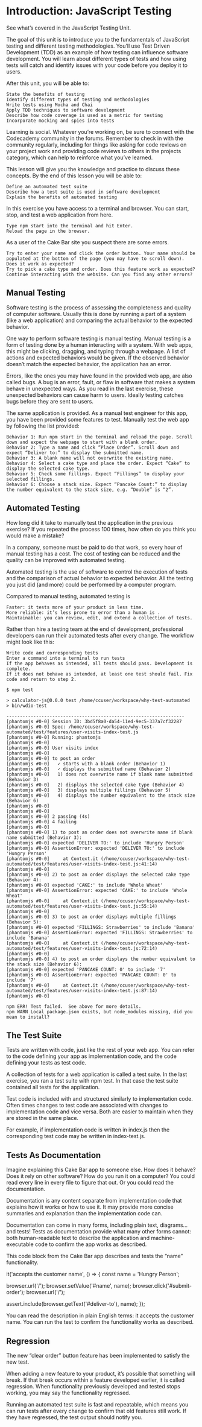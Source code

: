 # Introduction: JavaScript Testing

See what’s covered in the JavaScript Testing Unit.

The goal of this unit is to introduce you to the fundamentals of JavaScript testing and different testing methodologies. You’ll use Test Driven Development (TDD) as an example of how testing can influence software development. You will learn about different types of tests and how using tests will catch and identify issues with your code before you deploy it to users.

After this unit, you will be able to:

    State the benefits of testing
    Identify different types of testing and methodologies
    Write tests using Mocha and Chai
    Apply TDD techniques to software development
    Describe how code coverage is used as a metric for testing
    Incorporate mocking and spies into tests

Learning is social. Whatever you’re working on, be sure to connect with the Codecademy community in the forums. Remember to check in with the community regularly, including for things like asking for code reviews on your project work and providing code reviews to others in the projects category, which can help to reinforce what you’ve learned.



This lesson will give you the knowledge and practice to discuss these concepts. By the end of this lesson you will be able to:

    Define an automated test suite
    Describe how a test suite is used in software development
    Explain the benefits of automated testing


In this exercise you have access to a terminal and browser. You can start, stop, and test a web application from here.

    Type npm start into the terminal and hit Enter.
    Reload the page in the browser.

As a user of the Cake Bar site you suspect there are some errors.

    Try to enter your name and click the order button. Your name should be populated at the bottom of the page (you may have to scroll down). Does it work as expected?
    Try to pick a cake type and order. Does this feature work as expected?
    Continue interacting with the website. Can you find any other errors?



## Manual Testing

Software testing is the process of assessing the completeness and quality of computer software. Usually this is done by running a part of a system (like a web application) and comparing the actual behavior to the expected behavior.

One way to perform software testing is manual testing. Manual testing is a form of testing done by a human interacting with a system. With web apps, this might be clicking, dragging, and typing through a webpage. A list of actions and expected behaviors would be given. If the observed behavior doesn’t match the expected behavior, the application has an error.

Errors, like the ones you may have found in the provided web app, are also called bugs. A bug is an error, fault, or flaw in software that makes a system behave in unexpected ways. As you read in the last exercise, these unexpected behaviors can cause harm to users. Ideally testing catches bugs before they are sent to users.


The same application is provided. As a manual test engineer for this app, you have been provided some features to test. Manually test the web app by following the list provided:

    Behavior 1: Run npm start in the terminal and reload the page. Scroll down and expect the webpage to start with a blank order.
    Behavior 2: Type a name and click “Place Order”. Scroll down and expect “Deliver to:” to display the submitted name.
    Behavior 3: A blank name will not overwrite the existing name.
    Behavior 4: Select a cake type and place the order. Expect “Cake” to display the selected cake type.
    Behavior 5: Check some fillings. Expect “Fillings” to display your selected fillings.
    Behavior 6: Choose a stack size. Expect “Pancake Count:” to display the number equivalent to the stack size, e.g. “Double” is “2”.






## Automated Testing

How long did it take to manually test the application in the previous exercise? If you repeated the process 100 times, how often do you think you would make a mistake?

In a company, someone must be paid to do that work, so every hour of manual testing has a cost. The cost of testing can be reduced and the quality can be improved with automated testing.

Automated testing is the use of software to control the execution of tests and the comparison of actual behavior to expected behavior. All the testing you just did (and more) could be performed by a computer program.

Compared to manual testing, automated testing is

    Faster: it tests more of your product in less time.
    More reliable: it’s less prone to error than a human is .
    Maintainable: you can review, edit, and extend a collection of tests.

Rather than hire a testing team at the end of development, professional developers can run their automated tests after every change. The workflow might look like this:

    Write code and corresponding tests
    Enter a command into a terminal to run tests
    If the app behaves as intended, all tests should pass. Development is complete.
    If it does not behave as intended, at least one test should fail. Fix code and return to step 2.


```
$ npm test

> calculator-js@0.0.0 test /home/ccuser/workspace/why-test-automated
> bin/wdio-test

------------------------------------------------------------------
[phantomjs #0-0] Session ID: 3bd5f8a0-da54-11ed-9ec5-337a7cf32287
[phantomjs #0-0] Spec: /home/ccuser/workspace/why-test-automated/test/features/user-visits-index-test.js
[phantomjs #0-0] Running: phantomjs
[phantomjs #0-0]
[phantomjs #0-0] User visits index
[phantomjs #0-0]
[phantomjs #0-0] to post an order
[phantomjs #0-0]   ✓ starts with a blank order (Behavior 1)
[phantomjs #0-0]   ✓ displays the submitted name (Behavior 2)
[phantomjs #0-0]   1) does not overwrite name if blank name submitted (Behavior 3)
[phantomjs #0-0]   2) displays the selected cake type (Behavior 4)
[phantomjs #0-0]   3) displays multiple fillings (Behavior 5)
[phantomjs #0-0]   4) displays the number equivalent to the stack size (Behavior 6)
[phantomjs #0-0]
[phantomjs #0-0]
[phantomjs #0-0] 2 passing (4s)
[phantomjs #0-0] 4 failing
[phantomjs #0-0]
[phantomjs #0-0] 1) to post an order does not overwrite name if blank name submitted (Behavior 3):
[phantomjs #0-0] expected 'DELIVER TO:' to include 'Hungry Person'
[phantomjs #0-0] AssertionError: expected 'DELIVER TO:' to include 'Hungry Person'
[phantomjs #0-0]     at Context.it (/home/ccuser/workspace/why-test-automated/test/features/user-visits-index-test.js:41:14)
[phantomjs #0-0]
[phantomjs #0-0] 2) to post an order displays the selected cake type (Behavior 4):
[phantomjs #0-0] expected 'CAKE:' to include 'Whole Wheat'
[phantomjs #0-0] AssertionError: expected 'CAKE:' to include 'Whole Wheat'
[phantomjs #0-0]     at Context.it (/home/ccuser/workspace/why-test-automated/test/features/user-visits-index-test.js:55:14)
[phantomjs #0-0]
[phantomjs #0-0] 3) to post an order displays multiple fillings (Behavior 5):
[phantomjs #0-0] expected 'FILLINGS: Strawberries' to include 'Banana'
[phantomjs #0-0] AssertionError: expected 'FILLINGS: Strawberries' to include 'Banana'
[phantomjs #0-0]     at Context.it (/home/ccuser/workspace/why-test-automated/test/features/user-visits-index-test.js:72:14)
[phantomjs #0-0]
[phantomjs #0-0] 4) to post an order displays the number equivalent to the stack size (Behavior 6):
[phantomjs #0-0] expected 'PANCAKE COUNT: 0' to include '7'
[phantomjs #0-0] AssertionError: expected 'PANCAKE COUNT: 0' to include '7'
[phantomjs #0-0]     at Context.it (/home/ccuser/workspace/why-test-automated/test/features/user-visits-index-test.js:87:14)
[phantomjs #0-0]

npm ERR! Test failed.  See above for more details.
npm WARN Local package.json exists, but node_modules missing, did you mean to install?
```





## The Test Suite

Tests are written with code, just like the rest of your web app. You can refer to the code defining your app as implementation code, and the code defining your tests as test code.

A collection of tests for a web application is called a test suite. In the last exercise, you ran a test suite with npm test. In that case the test suite contained all tests for the application.

Test code is included with and structured similarly to implementation code. Often times changes to test code are associated with changes to implementation code and vice versa. Both are easier to maintain when they are stored in the same place.

For example, if implementation code is written in index.js then the corresponding test code may be written in index-test.js.






## Tests As Documentation

Imagine explaining this Cake Bar app to someone else. How does it behave? Does it rely on other software? How do you run it on a computer? You could read every line in every file to figure that out. Or you could read the documentation.

Documentation is any content separate from implementation code that explains how it works or how to use it. It may provide more concise summaries and explanation than the implementation code can.

Documentation can come in many forms, including plain text, diagrams…and tests! Tests as documentation provide what many other forms cannot: both human-readable text to describe the application and machine-executable code to confirm the app works as described.

This code block from the Cake Bar app describes and tests the “name” functionality.

it('accepts the customer name', () => {
  const name = 'Hungry Person';
 
  browser.url('/');
  browser.setValue('#name', name);
  browser.click('#submit-order');
  browser.url('/');
 
  assert.include(browser.getText('#deliver-to'), name);
});

You can read the description in plain English terms: it accepts the customer name. You can run the test to confirm the functionality works as described.






## Regression

The new “clear order” button feature has been implemented to satisfy the new test.

When adding a new feature to your product, it’s possible that something will break. If that break occurs within a feature developed earlier, it is called regression. When functionality previously developed and tested stops working, you may say the functionality regressed.

Running an automated test suite is fast and repeatable, which means you can run tests after every change to confirm that old features still work. If they have regressed, the test output should notify you.






